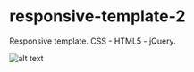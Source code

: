 # responsive-template-2

Responsive template. CSS - HTML5 - jQuery.

![alt text](https://res.cloudinary.com/dkp2goy1i/image/upload/v1640624582/image-2_wpo6gq.png)


